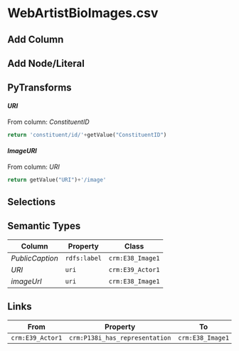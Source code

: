 # WebArtistBioImages.csv

## Add Column

## Add Node/Literal

## PyTransforms
#### _URI_
From column: _ConstituentID_
``` python
return 'constituent/id/'+getValue("ConstituentID")
```

#### _ImageURI_
From column: _URI_
``` python
return getValue("URI")+'/image'
```


## Selections

## Semantic Types
| Column | Property | Class |
|  ----- | -------- | ----- |
| _PublicCaption_ | `rdfs:label` | `crm:E38_Image1`|
| _URI_ | `uri` | `crm:E39_Actor1`|
| _imageUrl_ | `uri` | `crm:E38_Image1`|


## Links
| From | Property | To |
|  --- | -------- | ---|
| `crm:E39_Actor1` | `crm:P138i_has_representation` | `crm:E38_Image1`|
